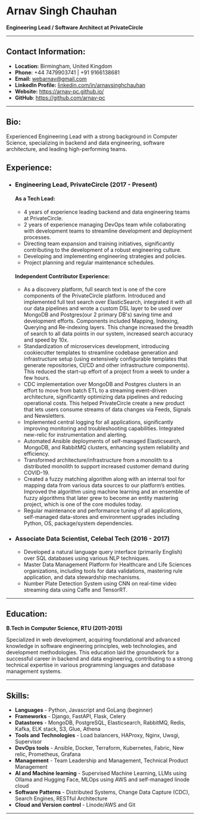 
# Arnav Singh Chauhan

**Engineering Lead / Software Architect at PrivateCircle**

---

## Contact Information:

- **Location:** Birmingham, United Kingdom  
- **Phone**: +44 7479903741 | +91 9166138681 
- **Email:** webarnav@gmail.com
- **LinkedIn Profile:** [linkedin.com/in/arnavsinghchauhan](https://www.linkedin.com/in/arnavsinghchauhan/)
- **Website:** https://arnav-pc.github.io/
- **GitHub**: https://github.com/arnav-pc

---

## Bio:

Experienced Engineering Lead with a strong background in Computer Science, specializing in backend and data engineering, software architecture, and leading high-performing teams. 


## Experience:

- ### Engineering Lead, PrivateCircle (2017 - Present)
  #### As a Tech Lead:
  - 4 years of experience leading backend and data engineering teams at PrivateCircle.
  - 2 years of experience managing DevOps team while collaborating with development teams to streamline development and deployment processes.
  - Directing team expansion and training initiatives, significantly contributing to the development of a robust engineering culture.
  - Developing and implementing engineering strategies and policies.
  - Project planning and regular maintenance schedules.
  
  #### Independent Contributor Experience:
  - As a discovery platform, full search text is one of the core components of the PrivateCircle platform. Introduced and implemented full text search over ElasticSearch, integrated it with all our data pipelines and wrote a custom DSL layer to be used over MongoDB and Postgres(our 2 primary DB's) saving time and development efforts. Components included Mapping, Indexing, Querying and Re-indexing layers. This change increased the breadth of search to all data points in our system, increased search accuracy and speed by 10x.
  - Standardization of microservices development, introducing cookiecutter templates to streamline codebase generation and infrastructure setup (using extensively configurable templates that generate repositories, CI/CD and other infrastructure components). This reduced the start-up effort of a project from a week to under a few hours.
  - CDC implementation over MongoDB and Postgres clusters in an effort to move from batch ETL to a streaming event-driven architecture, significantly optimizing data pipelines and reducing operational costs. This helped PrivateCircle create a new product that lets users consume streams of data changes via Feeds, Signals and Newsletters. 
  - Implemented central logging for all applications, significantly improving monitoring and troubleshooting capabilities. Integrated new-relic for instrumentation and alerting. 
  - Automated Ansible deployments of self-managed Elasticsearch, MongoDB, and RabbitMQ clusters, enhancing system reliability and efficiency.
  - Transformed architecture/infrastructure from a monolith to a distributed monolith to support increased customer demand during COVID-19.
  - Created a fuzzy matching algorithm along with an internal tool for mapping data from various data sources to our platform’s entities. Improved the algorithm using machine learning and an ensemble of fuzzy algorithms that later grew to become an entity mastering project, which is one of the core modules today.
  - Regular maintenance and performance tuning of all applications, self-managed data-stores and environment upgrades including Python, OS, package/system dependencies.


- ### Associate Data Scientist, Celebal Tech (2016 - 2017)
  - Developed a natural language query interface (primarily English) over SQL databases using various NLP techniques.
  - Master Data Management Platform for Healthcare and Life Sciences organizations, including tools for data validations, mastering rule application, and data stewardship mechanisms.
  - Number Plate Detection System using CNN on real-time video streaming data using Caffe and TensorRT.

---

## Education:

**B.Tech in Computer Science, RTU (2011-2015)**

Specialized in web development, acquiring foundational and advanced knowledge in software engineering principles, web technologies, and development methodologies. This education laid the groundwork for a successful career in backend and data engineering, contributing to a strong technical expertise in various programming languages and database management systems.

---

## Skills:
- **Languages** - Python, Javascript and GoLang (beginner)
- **Frameworks** - Django, FastAPI, Flask, Celery
- **Datastores** - MongoDB, PostgreSQL, Elasticsearch, RabbitMQ, Redis, Kafka, ELK stack, S3, Glue, Athena
- **Tools and Technologies** - Load balancers, HAProxy, Nginx, Uwsgi, Supervisor
- **DevOps tools** - Ansible, Docker, Terraform, Kubernetes, Fabric, New relic, Prometheus, Grafana
- **Management** - Team Leadership and Management, Technical Product Management
- **AI and Machine learning** - Supervised Machine Learning, LLMs using Ollama and Hugging Face, MLOps using AWS and self-managed linode cloud
- **Software Patterns** - Distributed Systems, Change Data Capture (CDC), Search Engines, RESTful Architecture
- **Cloud and Version control** - Linode/AWS and Git


---
